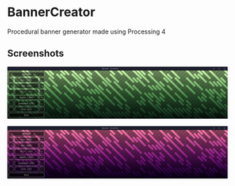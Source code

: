 # BannerCreator

Procedural banner generator made using Processing 4

## Screenshots

![](/screenshots/green.png)

![](/screenshots/pink.png)
